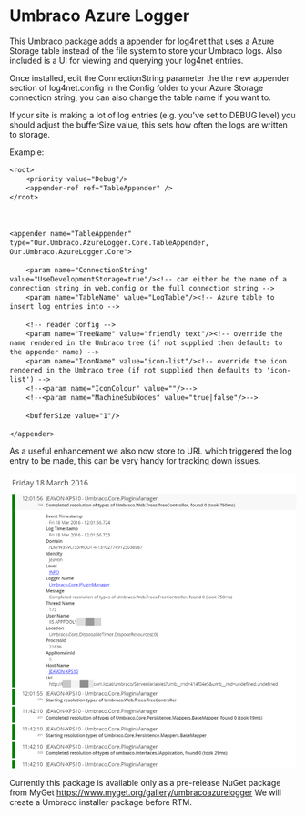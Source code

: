 # Umbraco Azure Logger

This Umbraco package adds a appender for log4net that uses a Azure Storage table instead of the file system to store your Umbraco logs. Also included is a  UI for viewing and querying your log4net entries.

Once installed, edit the ConnectionString parameter the the new appender section of log4net.config in the Config folder to your Azure Storage connection string, you can also change the table name if you want to.

If your site is making a lot of log entries (e.g. you've set to DEBUG level) you should adjust the bufferSize value, this sets how often the logs are written to storage.

Example:

    <root>
    	<priority value="Debug"/>
    	<appender-ref ref="TableAppender" />
    </root>



	<appender name="TableAppender" type="Our.Umbraco.AzureLogger.Core.TableAppender, Our.Umbraco.AzureLogger.Core">

		<param name="ConnectionString" value="UseDevelopmentStorage=true"/><!-- can either be the name of a connection string in web.config or the full connection string -->
		<param name="TableName" value="LogTable"/><!-- Azure table to insert log entries into -->

		<!-- reader config -->
		<param name="TreeName" value="friendly text"/><!-- override the name rendered in the Umbraco tree (if not supplied then defaults to the appender name) -->
		<param name="IconName" value="icon-list"/><!-- override the icon rendered in the Umbraco tree (if not supplied then defaults to 'icon-list') -->
		<!--<param name="IconColour" value=""/>-->
		<!--<param name="MachineSubNodes" value="true|false"/>-->

		<bufferSize value="1"/>

	</appender>

As a useful enhancement we also now store to URL which triggered the log entry to be made, this can be very handy for tracking down issues.

![Url Example](https://raw.githubusercontent.com/CrumpledDog/Umbraco-Azure-Logger/develop/docs/url-example.png)

Currently this package is available only as a pre-release NuGet package from MyGet https://www.myget.org/gallery/umbracoazurelogger We will create a Umbraco installer package before RTM.

